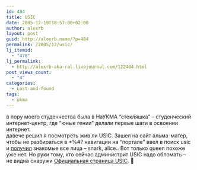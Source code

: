 ```yaml
---
id: 484
title: USIC
date: 2005-12-19T18:57:00+02:00
author: alexrb
layout: post
guid: http://alexrb.name/?p=484
permalink: /2005/12/usic/
lj_itemid:
  - "478"
lj_permalink:
  - http://alexrb-aka-ral.livejournal.com/122404.html
post_views_count:
  - "4"
categories:
  - Lost-and-found
tags:
  - ukma
---
```

в пору моего студенчества была в НаУКМА &#8220;стекляшка&#8221; &#8211; студенческий интернет-центр, где &#8220;юные гении&#8221; делали первые шаги в освоении интернет.  
давече решил я посмотреть жив ли USIC. Зашел на сайт альма-матер, чтобы не разбираться в *%#? навигации на &#8220;портале&#8221; ввел в поиск usic и <a href="http://www.google.com/u/ukma?q=usic&#038;sa=%EF%EE%F8%F3%EA" target="_blank">получил</a> знакомые все лица &#8211; snark, alice.. Вот только queen похоже уже нет. Но руки тому, кто сейчас администрит USIC надо обломать &#8211; не видна снаружи <a href="http://snark.ukma.kiev.ua/data/documents.htm" target="_blank">Официальная страница USIC</a>. 🙁